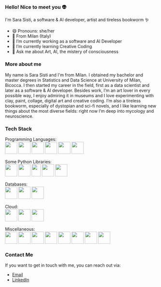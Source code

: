 ### Hello! Nice to meet you 👽
I'm Sara Sisti, a software & AI developer, artist and tireless bookworm 🪱 

- 😄 Pronouns: she/her
- 📍 From Milan (Italy) 
- 🔭 I’m currently working as a software and AI Developer
- 🌱 I’m currently learning Creative Coding 
- 💬 Ask me about Art, AI, the mistery of consciousness

### More about me
My name is Sara Sisti and I'm from Milan. I obtained my bachelor and master degrees in Statistics and Data Science at University of Milan, Bicocca. I then started my career in the field, first as a data scientist and later as a software & AI developer. 
Besides work, I’m an art lover in every possible way, I enjoy admiring it in museums and I love experimenting with clay, paint, collage, digital art and creative coding. I’m also a tireless bookworm, especially of dystopian and sci-fi novels, and I like learning new things about the most diverse fields: right now I’m deep into mycology and neuroscience. 

### Tech Stack
Programming Languages:<br />
<img width="40" height="40" src="https://user-images.githubusercontent.com/25181517/183423507-c056a6f9-1ba8-4312-a350-19bcbc5a8697.png"> <img width="40" height="40" src="https://user-images.githubusercontent.com/25181517/121405384-444d7300-c95d-11eb-959f-913020d3bf90.png"> <img width="40" height="40" src="https://user-images.githubusercontent.com/25181517/117447155-6a868a00-af3d-11eb-9cfe-245df15c9f3f.png"> <img width="40" height="40" src="https://user-images.githubusercontent.com/25181517/121406389-6267a300-c95e-11eb-8d67-f1e22afe8aea.png"> <img width="40" height="40" src="https://user-images.githubusercontent.com/25181517/192158954-f88b5814-d510-4564-b285-dff7d6400dad.png"> <img width="40" height="40" src="https://user-images.githubusercontent.com/25181517/183898674-75a4a1b1-f960-4ea9-abcb-637170a00a75.png">

Some Python Libraries:<br />
<img width="40" height="40" src="https://encrypted-tbn0.gstatic.com/images?q=tbn:ANd9GcSZXPzncPbMqBOU2SP3jsn4tUIF2rnPXWIXca9aJis&s"> <img width="40" height="40" src="https://encrypted-tbn0.gstatic.com/images?q=tbn:ANd9GcRBmJNKHVuRdikhCIhhvz3-BDt-kH93flEdT-naJtY&s"> <img width="30" height="40" src="https://upload.wikimedia.org/wikipedia/commons/thumb/1/10/PyTorch_logo_icon.svg/1200px-PyTorch_logo_icon.svg.png"> <img width="40" height="40" src="https://upload.wikimedia.org/wikipedia/commons/thumb/2/22/Pandas_mark.svg/225px-Pandas_mark.svg.png"> <img width="40" height="40" src="https://cdn.worldvectorlogo.com/logos/fastapi-1.svg">

Databases:<br />
<img width="40" height="40" src="https://user-images.githubusercontent.com/25181517/183896128-ec99105a-ec1a-4d85-b08b-1aa1620b2046.png"> <img width="40" height="40" src="https://user-images.githubusercontent.com/25181517/182884177-d48a8579-2cd0-447a-b9a6-ffc7cb02560e.png"> <img width="40" height="40" src="https://user-images.githubusercontent.com/25181517/182884027-02cf00e4-6ac5-49a8-816d-3287a26bc5b4.png">

Cloud:<br />
<img width="40" height="40" src="https://user-images.githubusercontent.com/25181517/183911547-990692bc-8411-4878-99a0-43506cdb69cf.png"> <img width="40" height="40" src="https://user-images.githubusercontent.com/25181517/183911544-95ad6ba7-09bf-4040-ac44-0adafedb9616.png"> <img width="40" height="40" src="https://user-images.githubusercontent.com/25181517/183896132-54262f2e-6d98-41e3-8888-e40ab5a17326.png">

Miscellaneous:<br />
<img width="40" height="40" src="https://user-images.githubusercontent.com/25181517/117207330-263ba280-adf4-11eb-9b97-0ac5b40bc3be.png"> <img width="40" height="40" src="https://user-images.githubusercontent.com/25181517/192107858-fe19f043-c502-4009-8c47-476fc89718ad.png"> <img width="40" height="40" src="https://user-images.githubusercontent.com/25181517/192107004-2d2fff80-d207-4916-8a3e-130fee5ee495.png"> <img width="40" height="40" src="https://user-images.githubusercontent.com/25181517/192108372-f71d70ac-7ae6-4c0d-8395-51d8870c2ef0.png"> <img width="40" height="40" src="https://user-images.githubusercontent.com/25181517/192108375-268c35e6-ab26-44b2-88bf-e3121a4e5083.png"> <img width="40" height="40" src="https://user-images.githubusercontent.com/25181517/192109061-e138ca71-337c-4019-8d42-4792fdaa7128.png"> <img width="40" height="40" src="https://user-images.githubusercontent.com/25181517/183914128-3fc88b4a-4ac1-40e6-9443-9a30182379b7.png"> <img width="40" height="40" src="https://user-images.githubusercontent.com/25181517/186711335-a3729606-5a78-4496-9a36-06efcc74f800.png">

### Contact Me
If you want to get in touch with me, you can reach out via:
- [Email](mailto:sarasisti.mi@gmail.com)
- [LinkedIn](https://www.linkedin.com/in/sara-sisti-b169a1141/)

